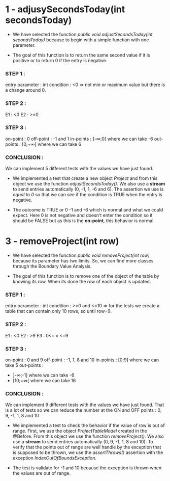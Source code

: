 
# 1 - adjusySecondsToday(int secondsToday)

- We have selected the function _public void adjustSecondsToday(int secondsToday)_ because to begin with a simple function with one parameter.

- The goal of this function is to return the same second value if it is positive or to return 0 if the entry is negative.


### STEP 1 :
entry parameter : int
condition : <0
=> not min or maximum value but there is a change around 0.

### STEP 2 :
E1 : <0
E2 : >=0

### STEP 3 :
on-point : 0
off-point : -1 and 1
in-points : ]-∞;0[ where we can take -6
out-points : [0;+∞[ where we can take 6

### CONCLUSION :
We can implement 5 different tests with the values we have just found.

- We implemented a test that create a new object _Project_ and from this object we use the function _adjustSecondsToday()_. We also use a __stream__ to send entries automatically (0, -1, 1, -6 and 6). The assertion we use is _equal to 0_ so that we can see if the condition is TRUE when the entry is negative.

- The outcome is TRUE or 0 -1 and -6 which is normal and what we could expect. Here 0 is not negative and doesn't enter the condition so it should be FALSE but as this is the __on-point__, this behavior is normal.






# 3 - removeProject(int row)

- We have selected the function _public void removeProject(int row)_ because its parameter has two limits. So, we can find more classes through the Boundary Value Analysis.

- The goal of this function is to remove one of the object of the table by knowing its row. When its done the row of each object is updated.


### STEP 1 :
entry parameter : int
condition : >=0 and <=10
=> for the tests we create a table that can contain only 10 rows, so until row=9.

### STEP 2 :
E1 : <0
E2 : >9
E3 : 0<= x <=9

### STEP 3 :
on-point : 0 and 9
off-point : -1, 1, 8 and 10
in-points : [0;9] where we can take 5
out-points :  
- ]-∞;-1] where we can take -6
- [10;+∞[ where we can take 16

### CONCLUSION :
We can implement 9 different tests with the values we have just found. That is a lot of tests so we can reduce the number at the ON and OFF points : 0, 9, -1, 1, 8 and 10

- We implemented a test to check the behavior if the value of row is out of range. First, we use the object _ProjectTableModel_ created in the @Before. From this object we use the function _removeProject()_. We also use a __stream__ to send entries automatically (0, 9, -1, 1, 8 and 10). To verify that the points out of range are well handle by the exception that is supposed to be thrown, we use the _assertThrows()_ assertion with the exception _IndexOutOfBoundsException_.

- The test is validate for -1 and 10 because the exception is thrown when the values are out of range.




